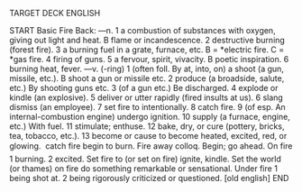 TARGET DECK
ENGLISH

START
Basic
Fire
Back: —n. 1 a combustion of substances with oxygen, giving out light and heat. B flame or incandescence. 2 destructive burning (forest fire). 3 a burning fuel in a grate, furnace, etc. B = *electric fire. C = *gas fire. 4 firing of guns. 5 a fervour, spirit, vivacity. B poetic inspiration. 6 burning heat, fever. —v. (-ring) 1 (often foll. By at, into, on) a shoot (a gun, missile, etc.). B shoot a gun or missile etc. 2 produce (a broadside, salute, etc.) By shooting guns etc. 3 (of a gun etc.) Be discharged. 4 explode or kindle (an explosive). 5 deliver or utter rapidly (fired insults at us). 6 slang dismiss (an employee). 7 set fire to intentionally. 8 catch fire. 9 (of esp. An internal-combustion engine) undergo ignition. 10 supply (a furnace, engine, etc.) With fuel. 11 stimulate; enthuse. 12 bake, dry, or cure (pottery, bricks, tea, tobacco, etc.). 13 become or cause to become heated, excited, red, or glowing.  catch fire begin to burn. Fire away colloq. Begin; go ahead. On fire 1 burning. 2 excited. Set fire to (or set on fire) ignite, kindle. Set the world (or thames) on fire do something remarkable or sensational. Under fire 1 being shot at. 2 being rigorously criticized or questioned. [old english]
END
